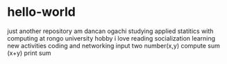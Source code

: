 # hello-world
just another repository
am dancan ogachi
studying applied statitics with computing at rongo university
hobby i love reading socialization learning new activities coding and networking
input two number(x,y)
compute sum (x+y)
print sum
